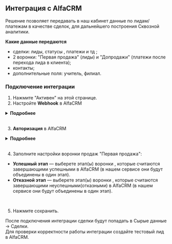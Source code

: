 ## Интеграция с AlfaCRM <br />

Решение позволяет передавать в наш кабинет данные по лидам/платежам в качестве сделок, для дальнейшего построения Сквозной аналитики. <br />

**Какие данные передаются** <br />

- сделки: лиды, статусы , платежи и тд ;
- 2 воронки: "Первая продажа" (лиды) и "Допродажи" (платежи после перехода лида в клиента);
- контакты;
- дополнительные поля: учитель, филиал.  <br />


### Подключение интеграции <br />

1. Нажмите "Активен" на этой странице. <br />
2. Настройте **Webhook** в AlfaCRM <br />

<details>
  <summary style="font-weight:bold;"> Подробнее </summary> <br />

ЛК AlfaCRM -> Настройки -> Автодействия и рассылки -> Триггеры и вебхуки (настраивается по каждому филиалу отдельно)  <br />

- Необходимо добавить 2 триггера по Клиенту и Платежу (Целевая сущность).
  - Выбираете все события.
  - Затронутые поля - любые.
  - Реакция - Webhook.
  - Webhook URL - берете из настроек интеграции.
  - Нажмите "Сохранить".

![image](alfa_hook.gif)

</details> 

<br />  

3. **Авторизация** в AlfaCRM <br />

<details>
  <summary style="font-weight:bold;"> Подробнее </summary> <br />

- **Название**  — укажите название авторизации.
- **hostname**  —  YOURDOMAIN замените на домен, от своего кабинета в AlfaCRM.
- **api_key**  — укажите Ключ API (v2api), из личного кабинета AlfaCRM. (Профиль -> Ключ API (v2api) , от админского ЛК)
- **email**   — укажите email, из личного кабинета AlfaCRM. (Профиль -> E-mail , от админского ЛК)

![image](alfa_auth.gif)

</details> 
<br /> 

4. Заполните настройки воронки продаж "Первая продажа": 

- **Успешный этап**  — выберете этап(ы) воронки , которые считаются завершающими успешными в AlfaCRM (в нашем сервисе они будут объединены в один этап).
- **Отказной этап**  — выберете этап(ы) воронки , которые считаются завершающими неуспешными(отказными) в AlfaCRM (в нашем сервисе они будут объединены в один этап).
<br />

5. Нажмите сохранить. <br />


После подключения интеграции сделки будут попадать в  Сырые данные -> Сделки.  <br />
Для проверки корректности работы интеграции создайте тестовый лид в AlfaCRM.
